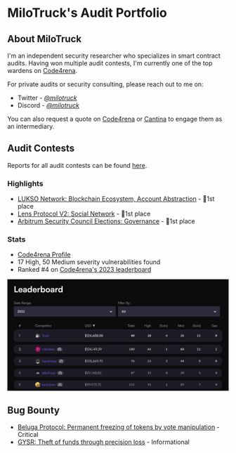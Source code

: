 # MiloTruck's Audit Portfolio

## About MiloTruck

I'm an independent security researcher who specializes in smart contract audits. Having won multiple audit contests, I'm currently one of the top wardens on [Code4rena](https://code4rena.com/).

For private audits or security consulting, please reach out to me on:
- Twitter - [*@milotruck*](https://twitter.com/milotruck) 
- Discord - [*@milotruck*](https://discord.com/users/302259685560680460)

You can also request a quote on [Code4rena](https://code4rena.com/@milotruck) or [Cantina](https://cantina.xyz/u/milotruck) to engage them as an intermediary.

## Audit Contests

Reports for all audit contests can be found [here](/audit-contests.md).

### Highlights

- [LUKSO Network: Blockchain Ecosystem, Account Abstraction](https://code4rena.com/contests/2023-06-lukso) - 🥇1st place
- [Lens Protocol V2: Social Network](https://code4rena.com/contests/2023-07-lens-protocol-v2) - 🥇1st place
- [Arbitrum Security Council Elections: Governance](https://code4rena.com/contests/2023-08-arbitrum-security-council-election-system) - 🥇1st place

### Stats

- [Code4rena Profile](https://code4rena.com/@MiloTruck)
- 17 High, 50 Medium severity vulnerabilities found
- Ranked #4 on [Code4rena's 2023 leaderboard](https://code4rena.com/leaderboard)

<img src="images/leaderboard.jpg" width="900">

## Bug Bounty

- [Beluga Protocol: Permanent freezing of tokens by vote manipulation](/immunefi/beluga-C-01.md) - Critical
- [GYSR: Theft of funds through precision loss](/immunefi/gysr-I-01.md) - Informational